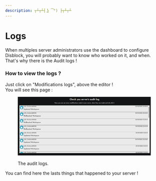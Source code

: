 ```yaml
---
description: ┬┴┬┴┤ ͜ʖ ͡°) ├┬┴┬┴
---
```


# Logs

When multiples server administrators use the dashboard to configure Disblock, you will probably want to know who worked on it, and when. That's why there is the Audit logs !

### How to view the logs ?

Just click on "Modifications logs", above the editor !\
You will see this page :&#x20;

<figure><img src="../.gitbook/assets/ModificationsLogs.PNG" alt=""><figcaption><p>The audit logs.</p></figcaption></figure>

You can find here the lasts things that happened to your server !
